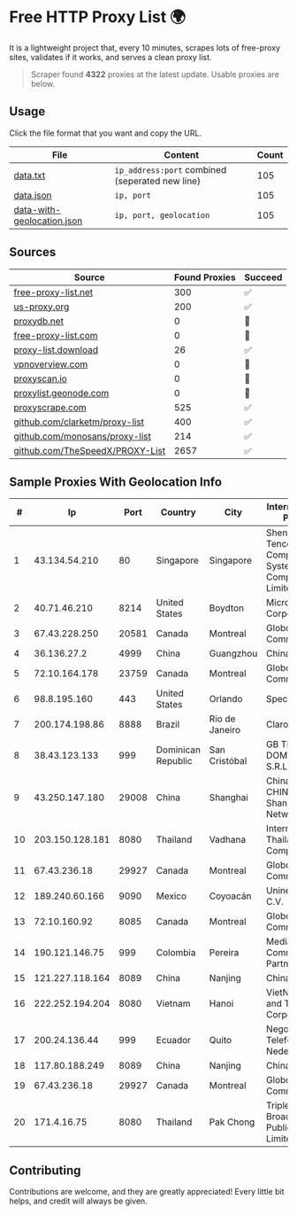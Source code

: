 
# Free HTTP Proxy List 🌍

It is a lightweight project that, every 10 minutes, scrapes lots of free-proxy sites, validates if it works, and serves a clean proxy list.


> Scraper found **4322** proxies at the latest update. Usable proxies are below.

## Usage

Click the file format that you want and copy the URL.


|File|Content|Count|
|----|-------|-----|
|[data.txt](https://raw.githubusercontent.com/themiralay/Proxy-List-World/master/data.txt)|`ip_address:port` combined (seperated new line)|105|
|[data.json](https://raw.githubusercontent.com/themiralay/Proxy-List-World/master/data.json)|`ip, port`|105|
|[data-with-geolocation.json](https://raw.githubusercontent.com/themiralay/Proxy-List-World/master/data-with-geolocation.json)|`ip, port, geolocation`|105|

## Sources

|Source|Found Proxies|Succeed|
|------|-------------|-------|
|[free-proxy-list.net](https://free-proxy-list.net)|300|✅|
|[us-proxy.org](https://www.us-proxy.org)|200|✅|
|[proxydb.net](http://proxydb.net)|0|🚫|
|[free-proxy-list.com](https://free-proxy-list.com/?page=&port=&type%5B%5D=http&type%5B%5D=https&up_time=0&search=Search)|0|🚫|
|[proxy-list.download](https://www.proxy-list.download/HTTP)|26|✅|
|[vpnoverview.com](https://vpnoverview.com/privacy/anonymous-browsing/free-proxy-servers)|0|🚫|
|[proxyscan.io](https://www.proxyscan.io)|0|🚫|
|[proxylist.geonode.com](https://proxylist.geonode.com/api/proxy-list?limit=300&page=1&sort_by=lastChecked&sort_type=desc&protocols=http,https)|0|🚫|
|[proxyscrape.com](https://api.proxyscrape.com/v2/?request=displayproxies&protocol=http&timeout=10000&country=all&ssl=all&anonymity=all)|525|✅|
|[github.com/clarketm/proxy-list](https://raw.githubusercontent.com/clarketm/proxy-list/master/proxy-list-raw.txt)|400|✅|
|[github.com/monosans/proxy-list](https://raw.githubusercontent.com/monosans/proxy-list/main/proxies/http.txt)|214|✅|
|[github.com/TheSpeedX/PROXY-List](https://raw.githubusercontent.com/TheSpeedX/PROXY-List/master/http.txt)|2657|✅|


## Sample Proxies With Geolocation Info

|#|Ip|Port|Country|City|Internet Service Provider|
|-|--|----|-------|----|-------------------------|
|1|43.134.54.210|80|Singapore|Singapore|Shenzhen Tencent Computer Systems Company Limited|
|2|40.71.46.210|8214|United States|Boydton|Microsoft Corporation|
|3|67.43.228.250|20581|Canada|Montreal|GloboTech Communications|
|4|36.136.27.2|4999|China|Guangzhou|China Mobile|
|5|72.10.164.178|23759|Canada|Montreal|GloboTech Communications|
|6|98.8.195.160|443|United States|Orlando|Spectrum|
|7|200.174.198.86|8888|Brazil|Rio de Janeiro|Claro S.A|
|8|38.43.123.133|999|Dominican Republic|San Cristóbal|GB TELECORP DOMINICANA, S.R.L|
|9|43.250.147.180|29008|China|Shanghai|China Unicom CHINA169 Shanghai Network|
|10|203.150.128.181|8080|Thailand|Vadhana|Internet Thailand Company Ltd|
|11|67.43.236.18|29927|Canada|Montreal|GloboTech Communications|
|12|189.240.60.166|9090|Mexico|Coyoacán|Uninet S.A. de C.V.|
|13|72.10.160.92|8085|Canada|Montreal|GloboTech Communications|
|14|190.121.146.75|999|Colombia|Pereira|Media Commerce Partners S.A|
|15|121.227.118.164|8089|China|Nanjing|China Telecom|
|16|222.252.194.204|8080|Vietnam|Hanoi|VietNam Post and Telecom Corporation|
|17|200.24.136.44|999|Ecuador|Quito|Negocios Y Telefonia Nedetel S.A|
|18|117.80.188.249|8089|China|Nanjing|China Telecom|
|19|67.43.236.18|29927|Canada|Montreal|GloboTech Communications|
|20|171.4.16.75|8080|Thailand|Pak Chong|Triple T Broadband Public Company Limited|



## Contributing

Contributions are welcome, and they are greatly appreciated! Every
little bit helps, and credit will always be given.

